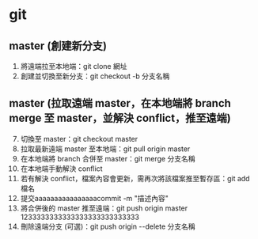 # git
## master (創建新分支)
1. 將遠端拉至本地端：git clone 網址
2. 創建並切換至新分支：git checkout -b 分支名稱



## master (拉取遠端 master，在本地端將 branch merge 至 master，並解決 conflict，推至遠端)
7. 切換至 master：git checkout master
8. 拉取最新遠端 master 至本地端：git pull origin master
9. 在本地端將 branch 合併至 master：git merge 分支名稱
10. 在本地端手動解決 conflict
11. 若有解決 conflict，檔案內容會更新，需再次將該檔案推至暫存區：git add 檔名
12. 提交aaaaaaaaaaaaaaaacommit -m "描述內容"
13. 將合併後的 master 推至遠端：git push origin master
1233333333333333333333333333
15. 刪除遠端分支 (可選)：git push origin --delete 分支名稱


